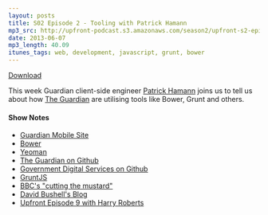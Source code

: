 ```yaml
---
layout: posts
title: S02 Episode 2 - Tooling with Patrick Hamann
mp3_src: http://upfront-podcast.s3.amazonaws.com/season2/upfront-s2-episode2.mp3
date: 2013-06-07
mp3_length: 40.09
itunes_tags: web, development, javascript, grunt, bower
---
```


<a href="http://upfront-podcast.s3.amazonaws.com/season2/upfront-s2-episode2.mp3" class="download-button">Download</a>

This week Guardian client-side engineer [Patrick Hamann](http://twitter.com/patrickhamann) joins us to tell us about how [The Guardian](http://theguardian.co.uk) are utilising tools like Bower, Grunt and others.

#### Show Notes
- [Guardian Mobile Site](http://m.guardian.co.uk/)
- [Bower](https://github.com/bower/bower)
- [Yeoman](http://yeoman.io)
- [The Guardian on Github](https://github.com/guardian)
- [Government Digital Services on Github](https://github.com/alphagov)
- [GruntJS](http://gruntjs.com/)
- [BBC's "cutting the mustard"](http://responsivenews.co.uk/post/18948466399/cutting-the-mustard)
- [David Bushell's Blog](http://dbushell.com/blog/)
- [Upfront Episode 9 with Harry Roberts](http://upfrontpodcast.com/2013/03/22/episode9.html)

